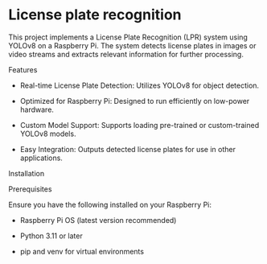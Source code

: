 # License plate recognition

This project implements a License Plate Recognition (LPR) system using YOLOv8 on a Raspberry Pi. The system detects license plates in images or video streams and extracts relevant information for further processing.

Features

 - Real-time License Plate Detection: Utilizes YOLOv8 for object detection.

 - Optimized for Raspberry Pi: Designed to run efficiently on low-power hardware.

 - Custom Model Support: Supports loading pre-trained or custom-trained YOLOv8 models.

 - Easy Integration: Outputs detected license plates for use in other applications.

Installation

Prerequisites

Ensure you have the following installed on your Raspberry Pi:

 - Raspberry Pi OS (latest version recommended)

 - Python 3.11 or later

 - pip and venv for virtual environments
 
